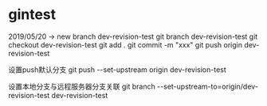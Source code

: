 # gintest

2019/05/20 -> new branch dev-revision-test
git branch dev-revision-test
git checkout dev-revision-test
git add .
git commit -m "xxx" 
git push origin dev-revision-test

设置push默认分支
git push --set-upstream origin dev-revision-test

设置本地分支与远程服务器分支关联
 git branch --set-upstream-to=origin/dev-revision-test dev-revision-test
 ###